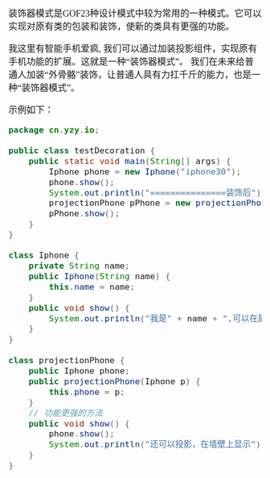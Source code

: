 <font size = 4 face = "黑体">

装饰器模式是GOF23种设计模式中较为常用的一种模式。它可以实现对原有类的包装和装饰，使新的类具有更强的功能。

我这里有智能手机爱疯, 我们可以通过加装投影组件，实现原有手机功能的扩展。这就是一种“装饰器模式”。 我们在未来给普通人加装“外骨骼”装饰，让普通人具有力扛千斤的能力，也是一种“装饰器模式”。

示例如下：


```java
package cn.yzy.io;

public class testDecoration {
	public static void main(String[] args) {
		Iphone phone = new Iphone("iphone30");
        phone.show();
        System.out.println("===============装饰后");
        projectionPhone pPhone = new projectionPhone(phone);
        pPhone.show();
	}
}

class Iphone {
    private String name;
    public Iphone(String name) {
        this.name = name;
    }
    public void show() {
        System.out.println("我是" + name + ",可以在屏幕上显示");
    }
}
 
class projectionPhone {
    public Iphone phone;
    public projectionPhone(Iphone p) {
        this.phone = p;
    }
    // 功能更强的方法
    public void show() {
        phone.show();
        System.out.println("还可以投影，在墙壁上显示");
    }
}
 
```



</font>